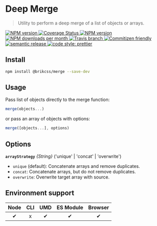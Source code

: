# Deep Merge

> Utility to perform a deep merge of a list of objects or arrays.

<!-- Shields. -->
<p>
	<!-- Codacy. -->
	<a href="https://www.codacy.com/app/thezimmee/merge">
		<img alt="NPM version" src="https://api.codacy.com/project/badge/Grade/49af7ce4215c4720a6dbc90c3b7fcdbe?style=flat-square">
	</a>
	<!-- Coveralls -->
	<a href='https://coveralls.io/github/brikcss/merge?branch=master'>
		<img src='https://coveralls.io/repos/github/brikcss/merge/badge.svg?branch=master' alt='Coverage Status' />
	</a>
	<!-- NPM version. -->
	<a href="https://www.npmjs.com/package/@brikcss/merge">
		<img alt="NPM version" src="https://img.shields.io/npm/v/@brikcss/merge.svg?style=flat-square">
	</a>
	<!-- NPM downloads/month. -->
	<a href="https://www.npmjs.com/package/@brikcss/merge">
		<img alt="NPM downloads per month" src="https://img.shields.io/npm/dm/@brikcss/merge.svg?style=flat-square">
	</a>
	<!-- Travis branch. -->
	<a href="https://github.com/brikcss/merge/tree/master">
		<img alt="Travis branch" src="https://img.shields.io/travis/rust-lang/rust/master.svg?style=flat-square&label=master">
	</a>
	<!-- Commitizen friendly. -->
	<a href="http://commitizen.github.io/cz-cli/">
		<img alt="Commitizen friendly" src="https://img.shields.io/badge/commitizen-friendly-brightgreen.svg?style=flat-square">
	</a>
	<!-- Semantic release. -->
	<a href="https://github.com/semantic-release/semantic-release">
		<img alt="semantic release" src="https://img.shields.io/badge/%20%20%F0%9F%93%A6%F0%9F%9A%80-semantic--release-e10079.svg?style=flat-square">
	</a>
	<!-- Prettier code style. -->
	<a href="https://prettier.io/">
		<img alt="code style: prettier" src="https://img.shields.io/badge/code_style-prettier-ff69b4.svg?style=flat-square">
	</a>
	<!-- MIT License. -->
	<!-- <a href="https://choosealicense.com/licenses/mit/">
		<img alt="License" src="https://img.shields.io/npm/l/express.svg?style=flat-square">
	</a> -->
</p>

## Install

```sh
npm install @brikcss/merge --save-dev
```

## Usage

Pass list of objects directly to the merge function:

```js
merge(objects...)
```

or pass an array of objects with options:

```js
merge([objects...], options)
```

## Options

**`arrayStrategy`** _{String}_ ('unique' | 'concat' | 'overwrite')

- `unique` (default): Concatenate arrays and remove duplicates.
- `concat`: Concatenate arrays, but do not remove duplicates.
- `overwrite`: Overwrite target array with source.

## Environment support

| Node   | CLI   | UMD   | ES Module | Browser   |
|:------:|:-----:|:-----:|:---------:|:---------:|
| ✔      | x     | ✔    | ✔         | ✔         |
